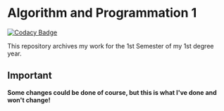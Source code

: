 # Algorithm and Programmation 1

[![Codacy Badge](https://api.codacy.com/project/badge/Grade/8bb1a04d3ddb4334aa1cfed3f6d51ffd)](https://app.codacy.com/app/SlamaFR/AP1?utm_source=github.com&utm_medium=referral&utm_content=SlamaFR/AP1&utm_campaign=Badge_Grade_Settings)

This repository archives my work for the 1st Semester of my 1st degree year.

## Important

**Some changes could be done of course, but this is what I've done and won't change!**